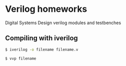 # Verilog homeworks
Digital Systems Design verilog modules and testbenches

## Compiling with iverilog
```bash
$ iverilog -o filename filename.v

$ vvp filename
```
